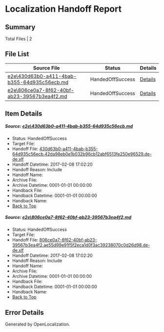 # <a name='report-top'></a> Localization Handoff Report

## Summary
 Total Files | 2

## File List
 Source File | Status | Details 
 ----------- | ------ | ------- 
 [e2e\430d63b0-a411-4bab-b355-64d935c56ecb.md](https://github.com/OpenLocalizationTestOrg/ol-test0/blob/46fd60ea6a0a26ecb70ce24a50fd565ddcba8768/e2e/430d63b0-a411-4bab-b355-64d935c56ecb.md) | HandedOffSuccess | [Details](#d683eb03ae7132bd7cfb3a14f95e0fbf19c7dd251)
 [e2e\806ce0a7-8f62-40bf-ab23-39567b3ea4f2.md](https://github.com/OpenLocalizationTestOrg/ol-test0/blob/46fd60ea6a0a26ecb70ce24a50fd565ddcba8768/e2e/806ce0a7-8f62-40bf-ab23-39567b3ea4f2.md) | HandedOffSuccess | [Details](#38c85c5bb324d1ef54726e937473f4307d8b4d5f2)

## Item Details
##### <a name='d683eb03ae7132bd7cfb3a14f95e0fbf19c7dd251'></a> Source: [e2e\430d63b0-a411-4bab-b355-64d935c56ecb.md](https://github.com/OpenLocalizationTestOrg/ol-test0/blob/46fd60ea6a0a26ecb70ce24a50fd565ddcba8768/e2e/430d63b0-a411-4bab-b355-64d935c56ecb.md)
* Status: HandedOffSuccess
* Target File: 
* Handoff File: [430d63b0-a411-4bab-b355-64d935c56ecb.42da98eb0e1b032b96cb12abf6513fe250e96529.de-de.xlf](https://github.com/OpenLocalizationTestOrg/ol-test0-handoff/blob/50aa8d4871f19df3aad70a721d6e9fe4ae745d3f/ol-handoff/OpenLocalizationTestOrg/ol-test0-dede/shujia/ht/430d63b0-a411-4bab-b355-64d935c56ecb.42da98eb0e1b032b96cb12abf6513fe250e96529.de-de.xlf)
* Handoff Datetime: 2017-02-08 17:02:20
* Handoff Reason: Include
* Handoff Name: 
* Archive File: 
* Archive Datetime: 0001-01-01 00:00:00
* Handback File: 
* Handback Datetime: 0001-01-01 00:00:00
* Handback Name: 
* [Back to Top](#report-top)

##### <a name='38c85c5bb324d1ef54726e937473f4307d8b4d5f2'></a> Source: [e2e\806ce0a7-8f62-40bf-ab23-39567b3ea4f2.md](https://github.com/OpenLocalizationTestOrg/ol-test0/blob/46fd60ea6a0a26ecb70ce24a50fd565ddcba8768/e2e/806ce0a7-8f62-40bf-ab23-39567b3ea4f2.md)
* Status: HandedOffSuccess
* Target File: 
* Handoff File: [806ce0a7-8f62-40bf-ab23-39567b3ea4f2.ae55d99e91f5f2eca1d0f3ac39238070c0d26d98.de-de.xlf](https://github.com/OpenLocalizationTestOrg/ol-test0-handoff/blob/50aa8d4871f19df3aad70a721d6e9fe4ae745d3f/ol-handoff/OpenLocalizationTestOrg/ol-test0-dede/shujia/ht/806ce0a7-8f62-40bf-ab23-39567b3ea4f2.ae55d99e91f5f2eca1d0f3ac39238070c0d26d98.de-de.xlf)
* Handoff Datetime: 2017-02-08 17:02:20
* Handoff Reason: Include
* Handoff Name: 
* Archive File: 
* Archive Datetime: 0001-01-01 00:00:00
* Handback File: 
* Handback Datetime: 0001-01-01 00:00:00
* Handback Name: 
* [Back to Top](#report-top)


## Error Details

Generated by OpenLocalization.
